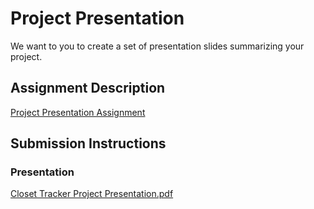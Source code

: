 # Project Presentation
We want to you to create a set of presentation slides summarizing your project.

## Assignment Description
[Project Presentation Assignment](https://education.launchcode.org/liftoff/modules/assignments/project-presentation)

## Submission Instructions

### Presentation
[Closet Tracker Project Presentation.pdf](https://github.com/Musher82/liftoff-assignments/files/7198035/Closet.Tracker.Project.Presentation.pdf)
